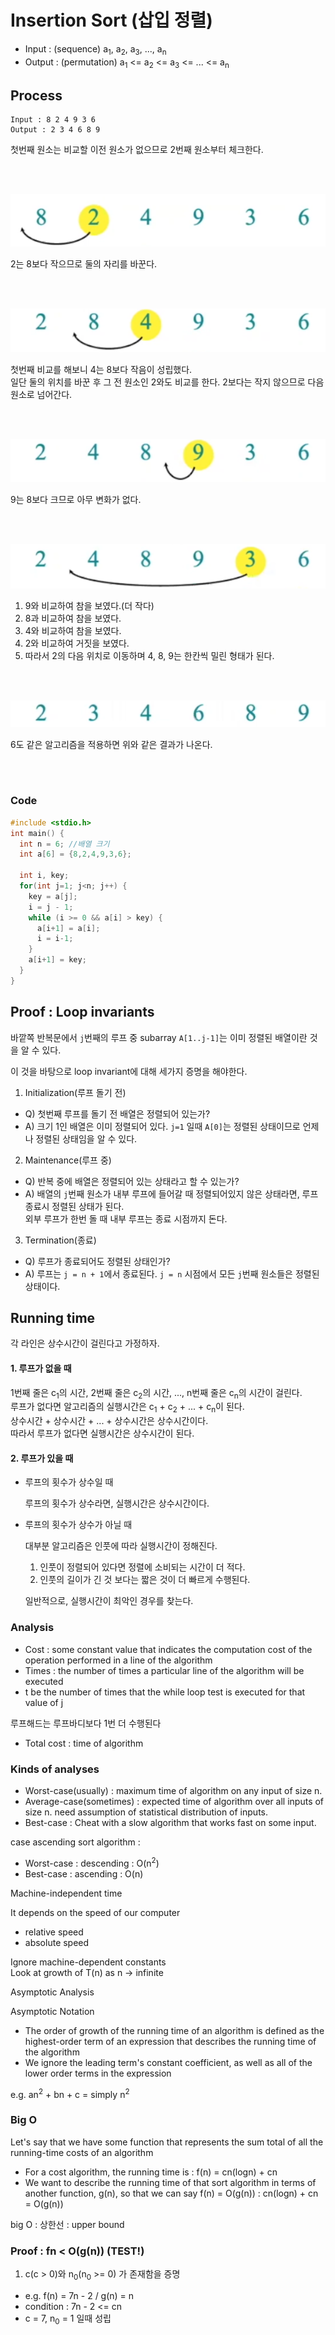 # Insertion Sort (삽입 정렬)

  * Input : (sequence) a<sub>1</sub>, a<sub>2</sub>, a<sub>3</sub>, ..., a<sub>n</sub>
  * Output : (permutation) a<sub>1</sub> <= a<sub>2</sub> <= a<sub>3</sub> <= ... <= a<sub>n</sub>

## Process

```
Input : 8 2 4 9 3 6
Output : 2 3 4 6 8 9
```

첫번째 원소는 비교할 이전 원소가 없으므로 2번째 원소부터 체크한다.

<br/><br/>

![in1](../image/in1.png)

2는 8보다 작으므로 둘의 자리를 바꾼다.

<br/><br/>

![in2](../image/in2.png)

첫번째 비교를 해보니 4는 8보다 작음이 성립했다.  
일단 둘의 위치를 바꾼 후 그 전 원소인 2와도 비교를 한다. 2보다는 작지 않으므로 다음 원소로 넘어간다.

<br/><br/>

![in3](../image/in3.png)

9는 8보다 크므로 아무 변화가 없다.

<br/><br/>

![in4](../image/in4.png)

1. 9와 비교하여 참을 보였다.(더 작다)
2. 8과 비교하여 참을 보였다.
3. 4와 비교하여 참을 보였다.
4. 2와 비교하여 거짓을 보였다.
5. 따라서 2의 다음 위치로 이동하며 4, 8, 9는 한칸씩 밀린 형태가 된다.

<br/><br/>

![in5](../image/in5.png)

6도 같은 알고리즘을 적용하면 위와 같은 결과가 나온다.

<br/><br/>

### Code

```.c
#include <stdio.h>
int main() {
  int n = 6; //배열 크기
  int a[6] = {8,2,4,9,3,6};
  
  int i, key;
  for(int j=1; j<n; j++) {
    key = a[j];
    i = j - 1;
    while (i >= 0 && a[i] > key) {
      a[i+1] = a[i];
      i = i-1;
    }
    a[i+1] = key;
  }
}
```

## Proof : Loop invariants

바깥쪽 반복문에서 `j`번째의 루프 중 subarray `A[1..j-1]`는 이미 정렬된 배열이란 것을 알 수 있다.

이 것을 바탕으로 loop invariant에 대해 세가지 증명을 해야한다.
1. Initialization(루프 돌기 전)
  * Q) 첫번째 루프를 돌기 전 배열은 정렬되어 있는가?
  * A) 크기 1인 배열은 이미 정렬되어 있다. `j=1` 일때 `A[0]`는 정렬된 상태이므로 언제나 정렬된 상태임을 알 수 있다.
2. Maintenance(루프 중)
  * Q) 반복 중에 배열은 정렬되어 있는 상태라고 할 수 있는가?
  * A) 배열의 `j`번째 원소가 내부 루프에 들어갈 때 정렬되어있지 않은 상태라면, 루프 종료시 정렬된 상태가 된다.  
  외부 루프가 한번 돌 때 내부 루프는 종료 시점까지 돈다.
3. Termination(종료)
  * Q) 루프가 종료되어도 정렬된 상태인가?
  * A) 루프는 `j = n + 1`에서 종료된다. `j = n` 시점에서 모든 `j`번째 원소들은 정렬된 상태이다.

## Running time
각 라인은 상수시간이 걸린다고 가정하자.

#### 1. 루프가 없을 때  
1번째 줄은 c<sub>1</sub>의 시간, 2번째 줄은 c<sub>2</sub>의 시간, ..., n번째 줄은 c<sub>n</sub>의 시간이 걸린다.  
루프가 없다면 알고리즘의 실행시간은 c<sub>1</sub> + c<sub>2</sub> + ... + c<sub>n</sub>이 된다.  
상수시간 + 상수시간 + ... + 상수시간은 상수시간이다.  
따라서 루프가 없다면 실행시간은 상수시간이 된다.

#### 2. 루프가 있을 때  
* 루프의 횟수가 상수일 때

  루프의 횟수가 상수라면, 실행시간은 상수시간이다.

* 루프의 횟수가 상수가 아닐 때

  대부분 알고리즘은 인풋에 따라 실행시간이 정해진다.
    1. 인풋이 정렬되어 있다면 정렬에 소비되는 시간이 더 적다.
    2. 인풋의 길이가 긴 것 보다는 짧은 것이 더 빠르게 수행된다.
  
  일반적으로, 실행시간이 최악인 경우를 찾는다.
  
### Analysis

* Cost : some constant value that indicates the computation cost of the operation performed in a line of the algorithm
* Times : the number of times a particular line of the algorithm will be executed
* t be the number of times that the while loop test is executed for that value of j

루프해드는 루프바디보다 1번 더 수행된다

* Total cost :  time of algorithm

### Kinds of analyses

* Worst-case(usually) : maximum time of algorithm on any input of size n.
* Average-case(sometimes) : expected time of algorithm over all inputs of size n. need assumption of statistical distribution of inputs.
* Best-case : Cheat with a slow algorithm that works fast on some input.

case ascending sort algorithm :
  * Worst-case : descending : O(n<sup>2</sup>)
  * Best-case : ascending : O(n)

Machine-independent time

It depends on the speed of our computer
  * relative speed
  * absolute speed

Ignore machine-dependent constants  
Look at growth of T(n) as n -> infinite

Asymptotic Analysis

Asymptotic Notation
* The order of growth of the running time of an algorithm is defined as the highest-order term of an expression that describes the running time of the algorithm
* We ignore the leading term's constant coefficient, as well as all of the lower order terms in the expression

e.g. an<sup>2</sup> + bn + c = simply n<sup>2</sup>

### Big O

Let's say that we have some function that represents the sum total of all the running-time costs of an algorithm

* For a cost algorithm, the running time is : f(n) = cn(logn) + cn
* We want to describe the running time of that sort algorithm in terms of another function, g(n), so that we can say f(n) = O(g(n)) : cn(logn) + cn = O(g(n))

big O : 상한선 : upper bound

### Proof : fn < O(g(n)) (TEST!)

1. c(c > 0)와 n<sub>0</sub>(n<sub>0</sub> >= 0) 가 존재함을 증명
  * e.g. f(n) = 7n - 2 / g(n) = n
  * condition : 7n - 2 <= cn
  * c = 7, n<sub>0</sub> = 1 일때 성립
